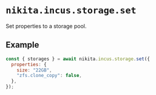 # `nikita.incus.storage.set`

Set properties to a storage pool.

## Example

```js
const { storages } = await nikita.incus.storage.set({
  properties: {
    size: "22GB",
    "zfs.clone_copy": false,
  },
});
```
